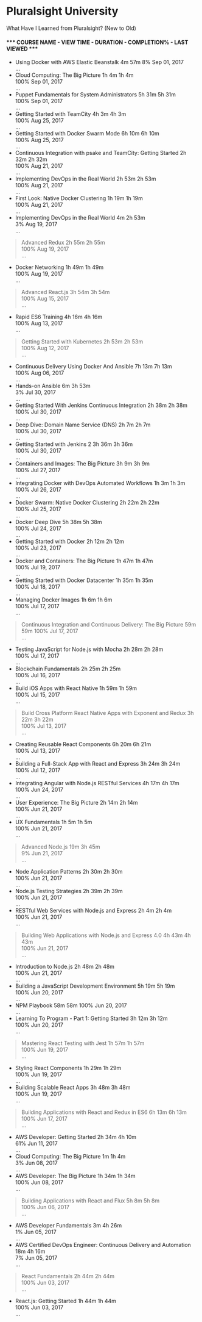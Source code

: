 # Pluralsight University

What Have I Learned from Pluralsight? (New to Old)

#### *** COURSE NAME - VIEW TIME - DURATION - COMPLETION% - LAST VIEWED ***


* Using Docker with AWS Elastic Beanstalk	4m	57m	
8%	Sep 01, 2017	
...
* Cloud Computing: The Big Picture	1h 4m	1h 4m	
100%	Sep 01, 2017	
...
* Puppet Fundamentals for System Administrators	5h 31m	5h 31m	
100%	Sep 01, 2017	
...
* Getting Started with TeamCity	4h 3m	4h 3m	
100%	Aug 25, 2017	
...
* Getting Started with Docker Swarm Mode	6h 10m	6h 10m	
100%	Aug 25, 2017	
...
* Continuous Integration with psake and TeamCity: Getting Started	2h 32m	2h 32m	
100%	Aug 21, 2017	
...
* Implementing DevOps in the Real World	2h 53m	2h 53m	
100%	Aug 21, 2017	
...
* First Look: Native Docker Clustering	1h 19m	1h 19m	
100%	Aug 21, 2017	
...
* Implementing DevOps in the Real World	4m	2h 53m	
3%	Aug 19, 2017	
...
> Advanced Redux	2h 55m	2h 55m	
100%	Aug 19, 2017	
...
* Docker Networking	1h 49m	1h 49m	
100%	Aug 19, 2017	
...
> Advanced React.js	3h 54m	3h 54m	
100%	Aug 15, 2017	
...
* Rapid ES6 Training	4h 16m	4h 16m	
100%	Aug 13, 2017	
...
> Getting Started with Kubernetes	2h 53m	2h 53m	
100%	Aug 12, 2017	
...
* Continuous Delivery Using Docker And Ansible	7h 13m	7h 13m	
100%	Aug 06, 2017	
...
* Hands-on Ansible	6m	3h 53m	
3%	Jul 30, 2017	
...
* Getting Started With Jenkins Continuous Integration	2h 38m	2h 38m	
100%	Jul 30, 2017	
...
* Deep Dive: Domain Name Service (DNS)	2h 7m	2h 7m	
100%	Jul 30, 2017	
...
* Getting Started with Jenkins 2	3h 36m	3h 36m	
100%	Jul 30, 2017	
...
* Containers and Images: The Big Picture	3h 9m	3h 9m	
100%	Jul 27, 2017	
...
* Integrating Docker with DevOps Automated Workflows	1h 3m	1h 3m	
100%	Jul 26, 2017	
...
* Docker Swarm: Native Docker Clustering	2h 22m	2h 22m	
100%	Jul 25, 2017	
...
* Docker Deep Dive	5h 38m	5h 38m	
100%	Jul 24, 2017	
...
* Getting Started with Docker	2h 12m	2h 12m	
100%	Jul 23, 2017	
...
* Docker and Containers: The Big Picture	1h 47m	1h 47m	
100%	Jul 19, 2017	
...
* Getting Started with Docker Datacenter	1h 35m	1h 35m	
100%	Jul 18, 2017	
...
* Managing Docker Images	1h 6m	1h 6m	
100%	Jul 17, 2017	
...
> Continuous Integration and Continuous Delivery: The Big Picture	59m	59m	
100%	Jul 17, 2017	
...
* Testing JavaScript for Node.js with Mocha	2h 28m	2h 28m	
100%	Jul 17, 2017	
...
* Blockchain Fundamentals	2h 25m	2h 25m	
100%	Jul 16, 2017	
...
* Build iOS Apps with React Native	1h 59m	1h 59m	
100%	Jul 15, 2017	
...
> Build Cross Platform React Native Apps with Exponent and Redux	3h 22m	3h 22m	
100%	Jul 13, 2017	
...
* Creating Reusable React Components	6h 20m	6h 21m	
100%	Jul 13, 2017	
...
* Building a Full-Stack App with React and Express	3h 24m	3h 24m	
100%	Jul 12, 2017	
...
* Integrating Angular with Node.js RESTful Services	4h 17m	4h 17m	
100%	Jun 24, 2017	
...
* User Experience: The Big Picture	2h 14m	2h 14m	
100%	Jun 21, 2017	
...
* UX Fundamentals	1h 5m	1h 5m	
100%	Jun 21, 2017	
...
> Advanced Node.js	19m	3h 45m	
9%	Jun 21, 2017	
...
* Node Application Patterns	2h 30m	2h 30m	
100%	Jun 21, 2017	
...
* Node.js Testing Strategies	2h 39m	2h 39m	
100%	Jun 21, 2017	
...
* RESTful Web Services with Node.js and Express	2h 4m	2h 4m	
100%	Jun 21, 2017	
...
> Building Web Applications with Node.js and Express 4.0	4h 43m	4h 43m	
100%	Jun 21, 2017	
...
* Introduction to Node.js	2h 48m	2h 48m	
100%	Jun 21, 2017	
...
* Building a JavaScript Development Environment	5h 19m	5h 19m	
100%	Jun 20, 2017	
...
* NPM Playbook	58m	58m	
100%	Jun 20, 2017	
...
* Learning To Program - Part 1: Getting Started	3h 12m	3h 12m	
100%	Jun 20, 2017	
...
> Mastering React Testing with Jest	1h 57m	1h 57m	
100%	Jun 19, 2017	
...
* Styling React Components	1h 29m	1h 29m	
100%	Jun 19, 2017	
...
* Building Scalable React Apps	3h 48m	3h 48m	
100%	Jun 19, 2017	
...
> Building Applications with React and Redux in ES6	6h 13m	6h 13m	
100%	Jun 17, 2017	
...
* AWS Developer: Getting Started	2h 34m	4h 10m	
61%	Jun 11, 2017	
...
* Cloud Computing: The Big Picture	1m	1h 4m	
3%	Jun 08, 2017	
...
* AWS Developer: The Big Picture	1h 34m	1h 34m	
100%	Jun 08, 2017	
...
> Building Applications with React and Flux	5h 8m	5h 8m	
100%	Jun 06, 2017	
...
* AWS Developer Fundamentals	3m	4h 26m	
1%	Jun 05, 2017	
...
* AWS Certified DevOps Engineer: Continuous Delivery and Automation	18m	4h 16m	
7%	Jun 05, 2017	
...
> React Fundamentals	2h 44m	2h 44m	
100%	Jun 03, 2017	
...
* React.js: Getting Started	1h 44m	1h 44m	
100%	Jun 03, 2017	
...
